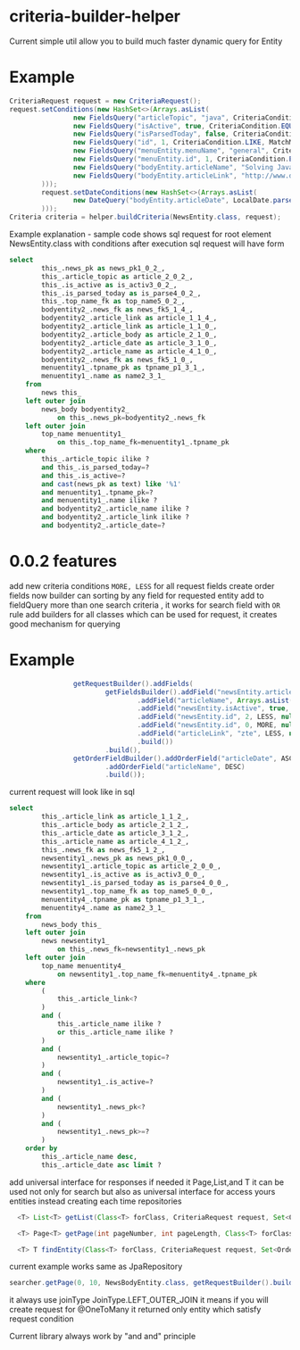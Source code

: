 # criteria-builder-helper
Current simple util allow you to build much faster dynamic query for Entity
# Example
```java
CriteriaRequest request = new CriteriaRequest();
request.setConditions(new HashSet<>(Arrays.asList(
                new FieldsQuery("articleTopic", "java", CriteriaCondition.LIKE, MatchMode.ANYWHERE),
                new FieldsQuery("isActive", true, CriteriaCondition.EQUAL, null),
                new FieldsQuery("isParsedToday", false, CriteriaCondition.EQUAL, null),
                new FieldsQuery("id", 1, CriteriaCondition.LIKE, MatchMode.START),
                new FieldsQuery("menuEntity.menuName", "general", CriteriaCondition.LIKE, MatchMode.ANYWHERE),
                new FieldsQuery("menuEntity.id", 1, CriteriaCondition.EQUAL, null),
                new FieldsQuery("bodyEntity.articleName", "Solving Java Issues", CriteriaCondition.LIKE, MatchMode.ANYWHERE),
                new FieldsQuery("bodyEntity.articleLink", "http://www.developer.com", CriteriaCondition.LIKE, MatchMode.START)
        )));
        request.setDateConditions(new HashSet<>(Arrays.asList(
                new DateQuery("bodyEntity.articleDate", LocalDate.parse("2017-03-17"), null, CriteriaDateCondition.EQUAL)
        )));       
Criteria criteria = helper.buildCriteria(NewsEntity.class, request);
```
Example explanation - sample code shows sql request for root element NewsEntity.class with conditions
after execution sql request will have form

```sql
select
        this_.news_pk as news_pk1_0_2_,
        this_.article_topic as article_2_0_2_,
        this_.is_active as is_activ3_0_2_,
        this_.is_parsed_today as is_parse4_0_2_,
        this_.top_name_fk as top_name5_0_2_,
        bodyentity2_.news_fk as news_fk5_1_4_,
        bodyentity2_.article_link as article_1_1_4_,
        bodyentity2_.article_link as article_1_1_0_,
        bodyentity2_.article_body as article_2_1_0_,
        bodyentity2_.article_date as article_3_1_0_,
        bodyentity2_.article_name as article_4_1_0_,
        bodyentity2_.news_fk as news_fk5_1_0_,
        menuentity1_.tpname_pk as tpname_p1_3_1_,
        menuentity1_.name as name2_3_1_ 
    from
        news this_ 
    left outer join
        news_body bodyentity2_ 
            on this_.news_pk=bodyentity2_.news_fk 
    left outer join
        top_name menuentity1_ 
            on this_.top_name_fk=menuentity1_.tpname_pk 
    where
        this_.article_topic ilike ? 
        and this_.is_parsed_today=? 
        and this_.is_active=? 
        and cast(news_pk as text) like '%1' 
        and menuentity1_.tpname_pk=? 
        and menuentity1_.name ilike ? 
        and bodyentity2_.article_name ilike ? 
        and bodyentity2_.article_link ilike ? 
        and bodyentity2_.article_date=?
```
# 0.0.2 features
add new criteria conditions ```MORE, LESS``` for all request fields
create order fields now builder can sorting by any field for requested entity 
add to fieldQuery more than one search criteria , it works for search field with  ```OR``` rule
add builders for all classes which can be used for request, it creates good mechanism for querying
# Example 
```java
                getRequestBuilder().addFields(
                        getFieldsBuilder().addField("newsEntity.articleTopic", "java", EQUAL, EXACT)
                                .addField("articleName", Arrays.asList("java", "docker"), LIKE, ANYWHERE)
                                .addField("newsEntity.isActive", true, EQUAL, null)
                                .addField("newsEntity.id", 2, LESS, null)
                                .addField("newsEntity.id", 0, MORE, null)
                                .addField("articleLink", "zte", LESS, null)
                                .build())
                        .build(),
                getOrderFieldBuilder().addOrderField("articleDate", ASC)
                        .addOrderField("articleName", DESC)
                        .build());
```
current request will look like in sql
```sql
select
        this_.article_link as article_1_1_2_,
        this_.article_body as article_2_1_2_,
        this_.article_date as article_3_1_2_,
        this_.article_name as article_4_1_2_,
        this_.news_fk as news_fk5_1_2_,
        newsentity1_.news_pk as news_pk1_0_0_,
        newsentity1_.article_topic as article_2_0_0_,
        newsentity1_.is_active as is_activ3_0_0_,
        newsentity1_.is_parsed_today as is_parse4_0_0_,
        newsentity1_.top_name_fk as top_name5_0_0_,
        menuentity4_.tpname_pk as tpname_p1_3_1_,
        menuentity4_.name as name2_3_1_ 
    from
        news_body this_ 
    left outer join
        news newsentity1_ 
            on this_.news_fk=newsentity1_.news_pk 
    left outer join
        top_name menuentity4_ 
            on newsentity1_.top_name_fk=menuentity4_.tpname_pk 
    where
        (
            this_.article_link<?
        ) 
        and (
            this_.article_name ilike ? 
            or this_.article_name ilike ?
        ) 
        and (
            newsentity1_.article_topic=?
        ) 
        and (
            newsentity1_.is_active=?
        ) 
        and (
            newsentity1_.news_pk<?
        ) 
        and (
            newsentity1_.news_pk>=?
        ) 
    order by
        this_.article_name desc,
        this_.article_date asc limit ?
```
add universal interface for responses if needed it Page<T>,List<T>,and T
it can be used not only for search but also as universal interface for access yours entities instead creating each time repositories
  
  ```java 
    <T> List<T> getList(Class<T> forClass, CriteriaRequest request, Set<OrderFields> orderFields);

    <T> Page<T> getPage(int pageNumber, int pageLength, Class<T> forClass, CriteriaRequest request, Set<OrderFields> orderFields);

    <T> T findEntity(Class<T> forClass, CriteriaRequest request, Set<OrderFields> orderFields);
  ```
current example works same as JpaRepository
  ```java 
  searcher.getPage(0, 10, NewsBodyEntity.class, getRequestBuilder().build(), null);
  
  ```
  

it always use joinType JoinType.LEFT_OUTER_JOIN it means if you will create request for @OneToMany it returned only entity which satisfy request condition

Current library always work by "and and" principle

